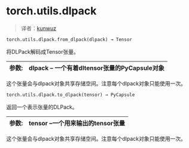 # torch.utils.dlpack

> 译者：[kunwuz](https://github.com/kunwuz)

```py
torch.utils.dlpack.from_dlpack(dlpack) → Tensor
```

将DLPack解码成Tensor张量。

| 参数: | **dlpack** – 一个有着dltensor张量的PyCapsule对象 |
| --- | --- |

这个张量会与dlpack对象共享存储空间。注意每个dlpack对象只能使用一次。

```py
torch.utils.dlpack.to_dlpack(tensor) → PyCapsule
```

返回一个表示张量的DLPack。

| 参数: | **tensor** –一个用来输出的tensor张量 |
| --- | --- |

这个张量会与dlpack对象共享存储空间。注意每个dlpack对象只能使用一次。

